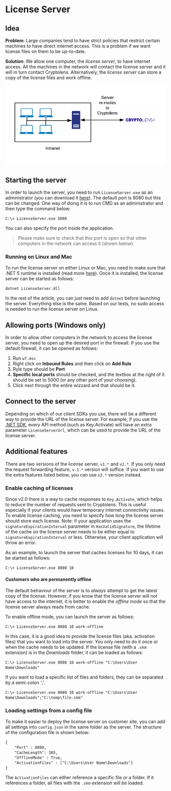 # License Server

## Idea
**Problem**: Large companies tend to have strict policies that restrict certain machines to have direct internet access. This is a problem if we want license files on them to be up-to-date.

**Solution**: We allow one computer, the *license server*, to have internet access. All the machines in the network will contact the license server and it will in turn contact Cryptolens. Alternatively, the *license server* can store a copy of the license files and work offline.

![](example.png)

## Starting the server

In order to launch the server, you need to run `LicenseServer.exe` as an administrator (you can download it [here](https://github.com/Cryptolens/license-server/releases)). The default port is 8080 but this can be changed.
One way of doing it is to run CMD as an administrator and then type the command below:

```
C:\> LicenseServer.exe 5000
```

You can also specify the port inside the application.

> Please make sure to check that this port is open so that other computers in the network can access it (shown below).

### Running on Linux and Mac
To run the license server on either Linux or Mac, you need to make sure that .NET 5 runtime is installed (read more [here](https://dotnet.microsoft.com/download/dotnet/5.0)). Once it is installed, the license server can be started as follows:

```
dotnet LicenseServer.dll
```

In the rest of the article, you can just need to add `dotnet` before launching the server. Everything else is the same. Based on our tests, no sudo access is needed to run the license server on Linux.

## Allowing ports (Windows only)

In order to allow other computers in the network to access the license server, you need to open up the desired port in the firewall. 
If you use the default firewall, it can be opened as follows:

1. Run `wf.msc`
2. Right click on **Inbound Rules** and then click on **Add Rule**
3. Ryle type should be **Port**
4. **Specific local ports** should be checked, and the textbox at the right of it should be set to 5000 (or any other port of your choosing).
5. Click next through the entire wizzard and that should be it.

## Connect to the server

Depending on which of our client SDKs you use, there will be a different way to provide the URL of the license server. For example, if you use the [.NET SDK](https://github.com/Cryptolens/cryptolens-dotnet), every API method (such as Key.Activate) will have an extra parameter `LicenseServerUrl`, which can be used to provide the URL of the license server.

## Additional features

There are two versions of the license server, `v1.*` and `v2.*`. If you only need the request forwarding feature, `v.1.*` version will suffice. If you want to use the extra features listed below, you can use `v2.*` version instead.

### Enable caching of licenses
Since v2.0 there is a way to cache responses to `Key.Activate`, which helps to reduce the number of requests sent to Cryptolens. This is useful especially if your clients would have temporary internet connectivity issues. To enable license caching, you need to specify how long the license server should store each license. Note: if your application uses the `signatureExpirationInterval` parameter in `HasValidSignature`, the lifetime of the cache on the license server needs to be either equal to `signatureExpirationInterval` or less. Otherwise, your client application will throw an error.

As an example, to launch the server that caches licenses for 10 days, it can be started as follows:

```
C:\> LicenseServer.exe 8080 10
```

#### Customers who are permanently offline
The default behaviour of the server is to *always* attempt to get the latest copy of the license. However, if you know that the license server will not have access to the internet, it is better to enable the *offline mode* so that the license server always reads from cache.

To enable offline mode, you can launch the server as follows:

```
C:\> LicenseServer.exe 8080 10 work-offline
```

In this case, it is a good idea to provide the license files (aka. activation files) that you want to load into the server. You only need to do it once or when the cache needs to be updated. If the license file (with a `.skm` extension) is in the *Downloads* folder, it can be loaded as follows:

```
C:\> LicenseServer.exe 8080 10 work-offline "C:\Users\User Name\Downloads"
```

If you want to load a specific list of files and folders, they can be separated by a semi-colon ';'.
```
C:\> LicenseServer.exe 8080 10 work-offline "C:\Users\User Name\Downloads";"C:\temp\file.skm"
```

### Loading settings from a config file
To make it easier to deploy the license server on customer site, you can add all settings into `config.json` in the same folder as the server. The structure of the configuration file is shown below:

```
{
    "Port" : 8080,
    "CacheLength": 365,
    "OfflineMode" : True,
    "ActivationFiles" : ["C:\Users\User Name\Downloads"]
}
```

The `ActivationFiles` can either reference a specific file or a folder. If it references a folder, all files with the `.skm` extension will be loaded.